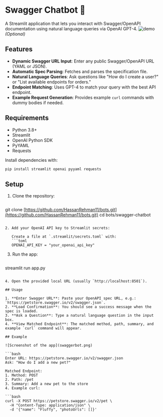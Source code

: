 # Swagger Chatbot 🚀

A Streamlit application that lets you interact with Swagger/OpenAPI documentation using natural language queries via OpenAI GPT-4.
![demo](https://github.com/HassanRehman11/bots/blob/master/swagger_bot/bot.png) *(Optional)*
## Features

* **Dynamic Swagger URL Input**: Enter any public Swagger/OpenAPI URL (YAML or JSON).
* **Automatic Spec Parsing**: Fetches and parses the specification file.
* **Natural Language Queries**: Ask questions like "How do I create a user?" or "List available endpoints for orders."
* **Endpoint Matching**: Uses GPT-4 to match your query with the best API endpoint.
* **Example Request Generation**: Provides example `curl` commands with dummy bodies if needed.

## Requirements

* Python 3.8+
* Streamlit
* OpenAI Python SDK
* PyYAML
* Requests

Install dependencies with:

```bash
pip install streamlit openai pyyaml requests
```

## Setup

1. Clone the repository:

   ```bash
   ```

git clone [https://github.com/HassanRehman11/bots.git](https://github.com/HassanRehman11/bots.git)
cd bots/swagger-chatbot

````

2. Add your OpenAI API key to Streamlit secrets:

   Create a file at `.streamlit/secrets.toml` with:
   ```toml
   OPENAI_API_KEY = "your_openai_api_key"
````

3. Run the app:

   ```bash
   ```

streamlit run app.py

````

4. Open the provided local URL (usually `http://localhost:8501`).

## Usage

1. **Enter Swagger URL**: Paste your OpenAPI spec URL, e.g.: `https://petstore.swagger.io/v2/swagger.json`.
2. **Load Confirmation**: You should see a success message when the spec is loaded.
3. **Ask a Question**: Type a natural language question in the input box.
4. **View Matched Endpoint**: The matched method, path, summary, and example `curl` command will appear.

## Example

![Screenshot of the app](swaggerbot.png)

```bash
Enter URL: https://petstore.swagger.io/v2/swagger.json
Ask: "How do I add a new pet?"

Matched Endpoint:
1. Method: POST
2. Path: /pet
3. Summary: Add a new pet to the store
4. Example curl:

```bash
curl -X POST https://petstore.swagger.io/v2/pet \
  -H "Content-Type: application/json" \
  -d '{"name": "Fluffy", "photoUrls": []}'
````

```
